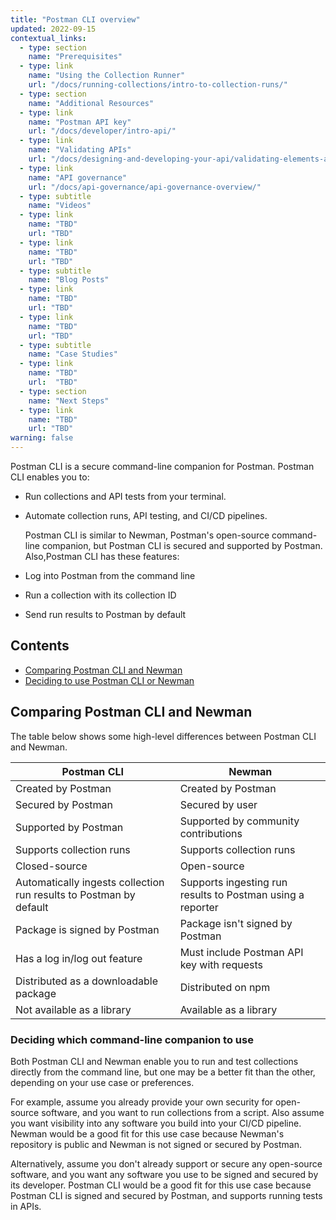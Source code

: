 ```yaml
---
title: "Postman CLI overview"
updated: 2022-09-15
contextual_links:
  - type: section
    name: "Prerequisites"
  - type: link
    name: "Using the Collection Runner"
    url: "/docs/running-collections/intro-to-collection-runs/"
  - type: section
    name: "Additional Resources"
  - type: link
    name: "Postman API key"
    url: "/docs/developer/intro-api/"
  - type: link
    name: "Validating APIs"
    url: "/docs/designing-and-developing-your-api/validating-elements-against-schema/"
  - type: link
    name: "API governance"
    url: "/docs/api-governance/api-governance-overview/"
  - type: subtitle
    name: "Videos"
  - type: link
    name: "TBD"
    url: "TBD"
  - type: link
    name: "TBD"
    url: "TBD"
  - type: subtitle
    name: "Blog Posts"
  - type: link
    name: "TBD"
    url: "TBD"
  - type: link
    name: "TBD"
    url: "TBD"
  - type: subtitle
    name: "Case Studies"
  - type: link
    name: "TBD"
    url:  "TBD"
  - type: section
    name: "Next Steps"
  - type: link
    name: "TBD"
    url: "TBD"
warning: false
---
```


Postman CLI is a secure command-line companion for Postman. Postman CLI enables you to:

* Run collections and API tests from your terminal.
* Automate collection runs, API testing, and CI/CD pipelines.

  Postman CLI is similar to Newman, Postman's open-source command-line companion, but Postman CLI is secured and supported by Postman. Also,Postman CLI has these features:

* Log into Postman from the command line
* Run a collection with its collection ID
* Send run results to Postman by default

## Contents

* [Comparing Postman CLI and Newman](#comparing-postman-cli-and-newman)
* [Deciding to use Postman CLI or Newman](#deciding-to-use-postman-cli-or-newman)

## Comparing Postman CLI and Newman

The table below shows some high-level differences between Postman CLI and Newman.

| Postman CLI  | Newman  |
|---|---|
| Created by Postman | Created by Postman |
| Secured by Postman | Secured by user |
| Supported by Postman | Supported by community contributions |
| Supports collection runs| Supports collection runs  |
| Closed-source | Open-source |
| Automatically ingests collection run results to Postman by default | Supports ingesting run results to Postman using a reporter |
| Package is signed by Postman | Package isn't signed by Postman |
| Has a log in/log out feature | Must include Postman API key with requests |
| Distributed as a downloadable package | Distributed on npm |
| Not available as a library | Available as a library

### Deciding which command-line companion to use

Both Postman CLI and Newman enable you to run and test collections directly from the command line, but one may be a better fit than the other, depending on your use case or preferences.

For example, assume you already provide your own security for open-source software, and you want to run collections from a script. Also assume you want visibility into any software you build into your CI/CD pipeline. Newman would be a good fit for this use case because Newman's repository is public and Newman is not signed or secured by Postman.

Alternatively, assume you don't already support or secure any open-source software, and you want any software you use to be signed and secured by its developer. Postman CLI would be a good fit for this use case because Postman CLI is signed and secured by Postman, and supports running tests in APIs.
